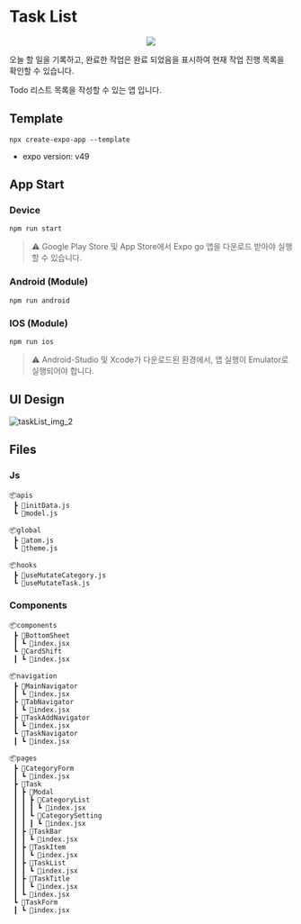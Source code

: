 # Task List

<div align="center">
  <img src="https://github.com/hxxtae/task-list/assets/79623316/424d2b88-743f-490c-832d-9630b8af81dd" />
</div>

오늘 할 일을 기록하고, 완료한 작업은 완료 되었음을 표시하여 현재 작업 진행 목록을 확인할 수 있습니다.

Todo 리스트 목록을 작성할 수 있는 앱 입니다.

## Template

```
npx create-expo-app --template
```

- expo version: v49


## App Start

### Device

```
npm run start
```

> ⚠️ Google Play Store 및 App Store에서 Expo go 앱을 다운로드 받아야 실행할 수 있습니다.

### Android (Module)

```
npm run android
```

### IOS (Module)
```
npm run ios
```

> ⚠️ Android-Studio 및 Xcode가 다운로드된 환경에서, 앱 실행이 Emulator로 실행되어야 합니다.

## UI Design

![taskList_img_2](https://github.com/hxxtae/task-list/assets/79623316/5a2c4a80-bffc-4e90-a876-e26221bf70fd)

## Files

### Js

```
📦apis
 ┣ 📜initData.js
 ┗ 📜model.js

📦global
 ┣ 📜atom.js
 ┗ 📜theme.js

📦hooks
 ┣ 📜useMutateCategory.js
 ┗ 📜useMutateTask.js
```

### Components

```
📦components
 ┣ 📂BottomSheet
 ┃ ┗ 📜index.jsx
 ┗ 📂CardShift
 ┃ ┗ 📜index.jsx

📦navigation
 ┣ 📂MainNavigator
 ┃ ┗ 📜index.jsx
 ┣ 📂TabNavigator
 ┃ ┗ 📜index.jsx
 ┣ 📂TaskAddNavigator
 ┃ ┗ 📜index.jsx
 ┗ 📂TaskNavigator
 ┃ ┗ 📜index.jsx

📦pages
 ┣ 📂CategoryForm
 ┃ ┗ 📜index.jsx
 ┣ 📂Task
 ┃ ┣ 📂Modal
 ┃ ┃ ┣ 📂CategoryList
 ┃ ┃ ┃ ┗ 📜index.jsx
 ┃ ┃ ┗ 📂CategorySetting
 ┃ ┃ ┃ ┗ 📜index.jsx
 ┃ ┣ 📂TaskBar
 ┃ ┃ ┗ 📜index.jsx
 ┃ ┣ 📂TaskItem
 ┃ ┃ ┗ 📜index.jsx
 ┃ ┣ 📂TaskList
 ┃ ┃ ┗ 📜index.jsx
 ┃ ┣ 📂TaskTitle
 ┃ ┃ ┗ 📜index.jsx
 ┃ ┗ 📜index.jsx
 ┗ 📂TaskForm
 ┃ ┗ 📜index.jsx
```



